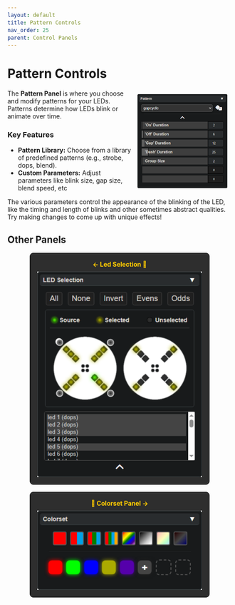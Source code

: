```yaml
---
layout: default
title: Pattern Controls
nav_order: 25
parent: Control Panels
---
```

<style>
  .panel-grid {
    display: grid;
    grid-template-columns: repeat(auto-fit, minmax(200px, 1fr));
    gap: 16px;
    margin: 0 auto;
    max-width: 80%;
    margin-top: 10px;
  }

  .panel-link {
    background-color: #2e2e2e;
    border-radius: 8px;
    text-decoration: none;
    color: #ffffff;
    padding: 16px;
    display: flex;
    flex-direction: column;
    align-items: center;
    transition: transform 0.2s;
    border: 1px solid #080808;
  }

  .panel-link:hover {
    transform: scale(1.02);
  }

  .panel-title {
    margin-bottom: 8px;
    font-weight: bold;
    color: #ffcc00;
  }

  .panel-img {
    max-width: 100%;
  }
</style>
# Pattern Controls

<img style="float:right;max-width:40%;margin:10px;" src="assets/images/lightshow-lol-pattern.png">

The **Pattern Panel** is where you choose and modify patterns for your LEDs. Patterns determine how LEDs blink or animate over time.

### Key Features

- **Pattern Library:** Choose from a library of predefined patterns (e.g., strobe, dops, blend).
- **Custom Parameters:** Adjust parameters like blink size, gap size, blend speed, etc

The various parameters control the appearance of the blinking of the LED, like the timing and length of blinks and other sometimes abstract qualities. Try making changes to come up with unique effects!

## Other Panels

<div class="panel-grid">
  <a href="lightshow_lol_led_selection.html" class="panel-link">
    <span class="panel-title">← Led Selection 🔗</span>
    <img src="assets/images/lightshow-lol-led-select.png" class="panel-img">
  </a>
  <a href="lightshow_lol_colorset.html" class="panel-link">
    <span class="panel-title">🔗 Colorset Panel →</span>
    <img src="assets/images/lightshow-lol-colorset.png" class="panel-img">
  </a>
</div>



